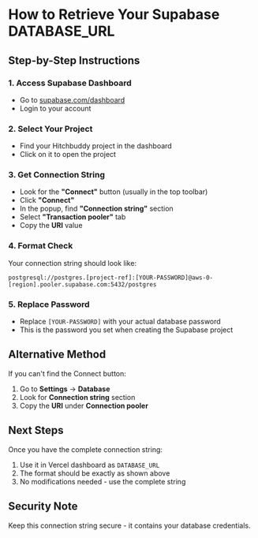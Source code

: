 # How to Retrieve Your Supabase DATABASE_URL

## Step-by-Step Instructions

### 1. Access Supabase Dashboard
- Go to [supabase.com/dashboard](https://supabase.com/dashboard)
- Login to your account

### 2. Select Your Project
- Find your Hitchbuddy project in the dashboard
- Click on it to open the project

### 3. Get Connection String
- Look for the **"Connect"** button (usually in the top toolbar)
- Click **"Connect"**
- In the popup, find **"Connection string"** section
- Select **"Transaction pooler"** tab
- Copy the **URI** value

### 4. Format Check
Your connection string should look like:
```
postgresql://postgres.[project-ref]:[YOUR-PASSWORD]@aws-0-[region].pooler.supabase.com:5432/postgres
```

### 5. Replace Password
- Replace `[YOUR-PASSWORD]` with your actual database password
- This is the password you set when creating the Supabase project

## Alternative Method
If you can't find the Connect button:
1. Go to **Settings** → **Database**
2. Look for **Connection string** section
3. Copy the **URI** under **Connection pooler**

## Next Steps
Once you have the complete connection string:
1. Use it in Vercel dashboard as `DATABASE_URL`
2. The format should be exactly as shown above
3. No modifications needed - use the complete string

## Security Note
Keep this connection string secure - it contains your database credentials.